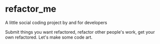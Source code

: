 refactor_me
===========

A little social coding project by and for developers

Submit things you want refactored, refactor other people's work, get your own refactored. Let's make some code art.
